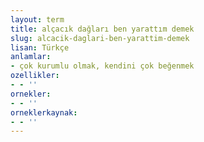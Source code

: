 ```yaml
---
layout: term
title: alçacık dağları ben yarattım demek
slug: alcacik-daglari-ben-yarattim-demek
lisan: Türkçe
anlamlar:
- çok kurumlu olmak, kendini çok beğenmek
ozellikler:
- - ''
ornekler:
- - ''
orneklerkaynak:
- - ''
---
```

